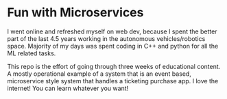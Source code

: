 # Fun with Microservices

I went online and refreshed myself on web dev, because I spent the better part of the last 4.5 years working in the autonomous vehicles/robotics space. Majority of my days was spent coding in C++ and python for all the ML related tasks.

This repo is the effort of going through three weeks of educational content. A mostly operational example of a system that is an event based, microservice style system that handles a ticketing purchase app. I love the internet! You can learn whatever you want!